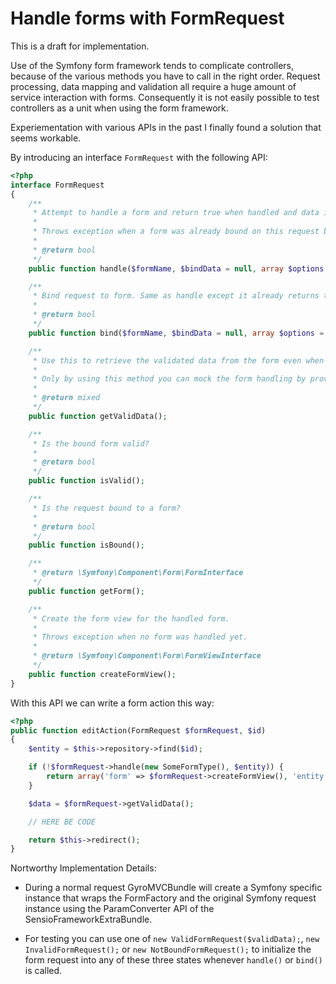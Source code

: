 # Handle forms with FormRequest

This is a draft for implementation.

Use of the Symfony form framework tends to complicate controllers, because of
the various methods you have to call in the right order. Request processing,
data mapping and validation all require a huge amount of service interaction
with forms. Consequently it is not easily possible to test controllers as a
unit when using the form framework.

Experiementation with various APIs in the past I finally found a solution
that seems workable.

By introducing an interface ``FormRequest`` with the following API:

```php
<?php
interface FormRequest
{
    /**
     * Attempt to handle a form and return true when handled and data is valid.
     *
     * Throws exception when a form was already bound on this request before.
     *
     * @return bool
     */
    public function handle($formName, $bindData = null, array $options = array());

    /**
     * Bind request to form. Same as handle except it already returns true when form is bound.
     *
     * @return bool
     */
    public function bind($formName, $bindData = null, array $options = array());

    /**
     * Use this to retrieve the validated data from the form even when you attached `$bindData`.
     *
     * Only by using this method you can mock the form handling by providing a replacement valid value in tests.
     *
     * @return mixed
     */
    public function getValidData();

    /**
     * Is the bound form valid?
     *
     * @return bool
     */
    public function isValid();

    /**
     * Is the request bound to a form?
     *
     * @return bool
     */
    public function isBound();

    /**
     * @return \Symfony\Component\Form\FormInterface
     */
    public function getForm();

    /**
     * Create the form view for the handled form.
     *
     * Throws exception when no form was handled yet.
     *
     * @return \Symfony\Component\Form\FormViewInterface
     */
    public function createFormView();
}
```

With this API we can write a form action this way:

```php
<?php
public function editAction(FormRequest $formRequest, $id)
{
    $entity = $this->repository->find($id);

    if (!$formRequest->handle(new SomeFormType(), $entity)) {
        return array('form' => $formRequest->createFormView(), 'entity' => $entity);
    }

    $data = $formRequest->getValidData();

    // HERE BE CODE

    return $this->redirect();
}
```

Nortworthy Implementation Details:

- During a normal request GyroMVCBundle will create a Symfony
  specific instance that wraps the FormFactory and the original Symfony request
  instance using the ParamConverter API of the SensioFrameworkExtraBundle.

- For testing you can use one of `new ValidFormRequest($validData);`, `new
  InvalidFormRequest();` or `new NotBoundFormRequest();` to initialize the form
  request into any of these three states whenever `handle()` or `bind()` is
  called.


